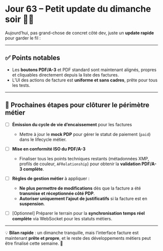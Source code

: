# Jour 63 – Petit update du dimanche soir 📝✨

Aujourd’hui, pas grand-chose de concret côté dev, juste un **update rapide** pour garder le fil :  

---

## ✅ Points notables

- Les **boutons PDF/A-3** et PDF standard sont maintenant alignés, propres et cliquables directement depuis la liste des factures.  
- L’UI des actions de facture est **uniforme et sans cadres**, prête pour tous les tests.  

---

## 📌 Prochaines étapes pour clôturer le périmètre métier

- [ ] **Émission du cycle de vie d’encaissement** pour les factures  
  - Mettre à jour le **mock PDP** pour gérer le statut de paiement (`paid`) dans le lifecycle métier.  

- [ ] **Mise en conformité ISO du PDF/A-3**  
  - Finaliser tous les points techniques restants (métadonnées XMP, profils de couleur, `AFRelationship`) pour obtenir la **validation PDF/A-3 complète**.  

- [ ] **Règles de gestion métier** à appliquer :  
  - **Ne plus permettre de modifications** dès que la facture a été **transmise et réceptionnée côté PDP**.  
  - **Autoriser uniquement l’ajout de justificatifs** si la facture est en **suspension**.  

- [ ] [Optionnel] Préparer le terrain pour la **synchronisation temps réel complète** via WebSocket pour les statuts métiers.  

---

💡 **Bilan rapide** : un dimanche tranquille, mais l’interface facture est maintenant **prête et propre**, et le reste des développements métiers peut être finalisé cette semaine. 🚀
